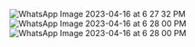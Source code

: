 ![WhatsApp Image 2023-04-16 at 6 27 32 PM](https://user-images.githubusercontent.com/116427464/232313389-e1524963-1667-4895-8f7a-bb7296ee6171.jpeg)
![WhatsApp Image 2023-04-16 at 6 28 00 PM](https://user-images.githubusercontent.com/116427464/232313398-d3572d13-96bd-423c-bf12-7d11c38b2417.jpeg)
![WhatsApp Image 2023-04-16 at 6 28 00 PM](https://user-images.githubusercontent.com/116427464/232313408-4a3cf859-cc2f-4bbe-a1a7-e7af6cfd690c.jpeg)

